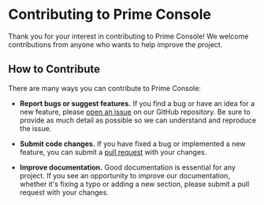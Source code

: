 # Contributing to Prime Console

Thank you for your interest in contributing to Prime Console! We welcome contributions from anyone who wants to help improve the project.

## How to Contribute

There are many ways you can contribute to Prime Console:

- **Report bugs or suggest features.** If you find a bug or have an idea for a new feature, please [open an issue](https://github.com/malezjaa/prime-console/issues/new) on our GitHub repository. Be sure to provide as much detail as possible so we can understand and reproduce the issue.

- **Submit code changes.** If you have fixed a bug or implemented a new feature, you can submit a [pull request](https://github.com/malezjaa/prime-console/pulls) with your changes.

- **Improve documentation.** Good documentation is essential for any project. If you see an opportunity to improve our documentation, whether it's fixing a typo or adding a new section, please submit a pull request with your changes.
